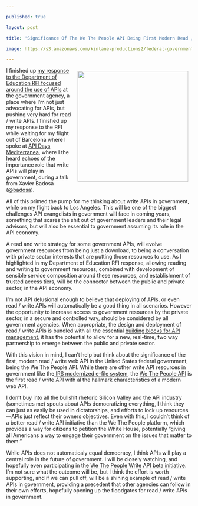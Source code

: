 ---
published: true
layout: post
title: 'Significance Of The We The People API Being First Modern Read / Write Web API In Government'
image: https://s3.amazonaws.com/kinlane-productions2/federal-government/we-the-people/we_the_people.jpg
---

<p><a href="https://petitions.whitehouse.gov/"><img style="padding: 10px;" src="https://s3.amazonaws.com/kinlane-productions2/federal-government/we-the-people/we_the_people.jpg" alt="" width="300" align="right" /></a>
<p>I finished up <a href="http://apievangelist.com/2014/06/02/my-response-to-how-can-the-department-of-education-increase-innovation-transparency-and-access-to-data/">my response to the Department of Education RFI focused around the use of APIs</a> at the government agency, a place where I&rsquo;m not just advocating for APIs, but pushing very hard for read / write APIs. I finished up my response to the RFI while waiting for my flight out of Barcelona where I spoke at <a href="http://mediterranea.apidays.io/">API Days Mediterranea</a>, where I the heard echoes of the importance role that write APIs will play in government, during a talk from Xavier Badosa (<a href="https://twitter.com/badosa">@badosa</a>).
<p>All of this primed the pump for me thinking about write APIs in government, while on my flight back to Los Angeles. This will be one of the biggest challenges API evangelists in government will face in coming years, something that scares the shit out of government leaders and their legal advisors, but will also be essential to government assuming its role in the API economy.
<p>A read and write strategy for some government APIs, will evolve government resources from being just a download, to being a conversation with private sector interests that are putting those resources to use. As I highlighted in my Department of Education RFI response, allowing reading and writing to government resources, combined with development of sensible service composition around these resources, and establishment of trusted access tiers, will be the connector between the public and private sector, in the API economy.
<p>I&rsquo;m not API delusional enough to believe that deploying of APIs, or even read / write APIs will automatically be a good thing in all scenarios. However the opportunity to increase access to government resources by the private sector, in a secure and controlled way, should be considered by all government agencies. When appropriate, the design and deployment of read / write APIs is bundled with all the essential <a href="http://management.apievangelist.com/tools.html">building blocks for API management</a>, it has the potential to allow for a new, real-time, two way partnership to emerge between the public and private sector.
<p>With this vision in mind, I can&rsquo;t help but think about the significance of the first, modern read / write web API in the United States federal government, being the We The People API. While there are other write API resources in government like the<a href="https://github.com/kinlane/irs-modernized-efile-blueprint"> IRS modernized e-file system</a>, the <a href="https://petitions.whitehouse.gov/developers">We The People API</a> is the first read / write API with al the hallmark characteristics of a modern web API.
<p>I don&rsquo;t buy into all the bullshit rhetoric Silicon Valley and the API industry (sometimes me) spouts about APIs democratizing everything, I think they can just as easily be used in dictatorships, and efforts to lock up resources&mdash;APIs just reflect their owners objectives. Even with this, I couldn&rsquo;t think of a better read / write API initiative than the We The People platform, which provides a way for citizens to petition the White House, potentially &ldquo;giving all Americans a way to engage their government on the issues that matter to them.&rdquo;
<p>While APIs does not automaticaly equal democracy, I think APIs will play a central role in the future of government. I will be closely watching, and hopefully even participating in the<a href="https://github.com/WhiteHouse/write-api-beta-testing"> We The People Write API beta initiative</a>. I&rsquo;m not sure what the outcome will be, but I think the effort is worth supporting, and if we can pull off, will be a shining example of read / write APIs in government, providing a precedent that other agencies can follow in their own efforts, hopefully opening up the floodgates for read / write APIs in government.

